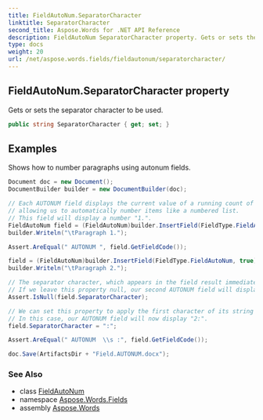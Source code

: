 ```yaml
---
title: FieldAutoNum.SeparatorCharacter
linktitle: SeparatorCharacter
second_title: Aspose.Words for .NET API Reference
description: FieldAutoNum SeparatorCharacter property. Gets or sets the separator character to be used in C#.
type: docs
weight: 20
url: /net/aspose.words.fields/fieldautonum/separatorcharacter/
---
```

## FieldAutoNum.SeparatorCharacter property

Gets or sets the separator character to be used.

```csharp
public string SeparatorCharacter { get; set; }
```

## Examples

Shows how to number paragraphs using autonum fields.

```csharp
Document doc = new Document();
DocumentBuilder builder = new DocumentBuilder(doc);

// Each AUTONUM field displays the current value of a running count of AUTONUM fields,
// allowing us to automatically number items like a numbered list.
// This field will display a number "1.".
FieldAutoNum field = (FieldAutoNum)builder.InsertField(FieldType.FieldAutoNum, true);
builder.Writeln("\tParagraph 1.");

Assert.AreEqual(" AUTONUM ", field.GetFieldCode());

field = (FieldAutoNum)builder.InsertField(FieldType.FieldAutoNum, true);
builder.Writeln("\tParagraph 2.");

// The separator character, which appears in the field result immediately after the number,is a full stop by default.
// If we leave this property null, our second AUTONUM field will display "2." in the document.
Assert.IsNull(field.SeparatorCharacter);

// We can set this property to apply the first character of its string as the new separator character.
// In this case, our AUTONUM field will now display "2:".
field.SeparatorCharacter = ":";

Assert.AreEqual(" AUTONUM  \\s :", field.GetFieldCode());

doc.Save(ArtifactsDir + "Field.AUTONUM.docx");
```

### See Also

* class [FieldAutoNum](../)
* namespace [Aspose.Words.Fields](../../fieldautonum/)
* assembly [Aspose.Words](../../../)
